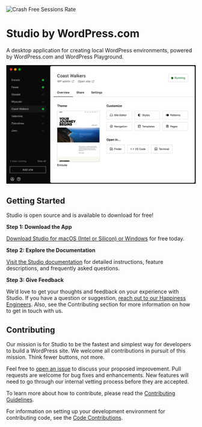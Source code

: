 ![Crash Free Sessions Rate](https://img.shields.io/badge/Crash_Free_Session_Rate-98.31%25-blue)

# Studio by WordPress.com

A desktop application for creating local WordPress environments, powered by WordPress.com and WordPress Playground.

![](https://raw.githubusercontent.com/Automattic/studio/trunk/demo.png)

## Getting Started

Studio is open source and is available to download for free!

**Step 1: Download the App**

[Download Studio for macOS (Intel or Silicon) or Windows](https://developer.wordpress.com/studio/) for free today.

**Step 2: Explore the Documentation**

[Visit the Studio documentation](https://developer.wordpress.com/docs/developer-tools/studio/) for detailed instructions, feature descriptions, and frequently asked questions.

**Step 3: Give Feedback**

We’d love to get your thoughts and feedback on your experience with Studio. If you have a question or suggestion, [reach out to our Happiness Engineers](https://developer.wordpress.com/contact/). Also, see the Contributing section for more information on how to get in touch with us.

## Contributing

Our mission is for Studio to be the fastest and simplest way for developers to build a WordPress site. We welcome all contributions in pursuit of this mission. Think fewer buttons, not more.

Feel free to [open an issue](https://github.com/Automattic/studio/issues/new/choose) to discuss your proposed improvement. Pull requests are welcome for bug fixes and enhancements. New features will need to go through our internal vetting process before they are accepted.

To learn more about how to contribute, please read the [Contributing Guidelines](./CONTRIBUTING.md).

For information on setting up your development environment for contributing code, see the [Code Contributions](./docs/code-contributions.md).
